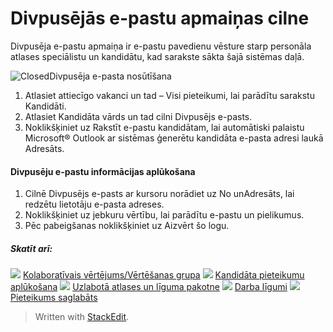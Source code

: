 # Divpusējās e-pastu apmaiņas cilne

Divpusēja e-pastu apmaiņa ir e-pastu pavedienu vēsture starp personāla atlases speciālistu un kandidātu, kad sarakste sākta šajā sistēmas daļā.

![Closed](../Skins/Default/Stylesheets/Images/transparent.gif)Divpusēja e-pasta nosūtīšana

1.  Atlasiet attiecīgo vakanci un tad –  Visi pieteikumi, lai parādītu sarakstu  Kandidāti.
2.  Atlasiet  Kandidāta vārds  un tad cilni  Divpusējs e-pasts.
3.  Noklikšķiniet uz  Rakstīt e-pastu kandidātam, lai automātiski palaistu Microsoft® Outlook ar sistēmas ģenerētu kandidāta e-pasta adresi laukā  Adresāts.

#### Divpusēju e-pastu informācijas aplūkošana

1.  Cilnē  Divpusējs e-pasts  ar kursoru norādiet uz  No  unAdresāts, lai redzētu lietotāju e-pasta adreses.
2.  Noklikšķiniet uz jebkuru vērtību, lai parādītu e-pastu un pielikumus.
3.  Pēc pabeigšanas noklikšķiniet uz  Aizvērt šo logu.

##### Skatīt arī:

![](../Resources/Images/icon-document-link.png)  [Kolaboratīvais vērtējums/Vērtēšanas grupa](collaborative_rating_panel_review.htm)
![](../Resources/Images/icon-document-link.png)  [Kandidāta pieteikumu aplūkošana](viewing_a_candidates_multiple_applications.htm)
![](../Resources/Images/icon-document-link.png)  [Uzlabotā atlases un līguma pakotne](advanced_selection_and_contracting_pack_news.htm)
![](../Resources/Images/icon-document-link.png)  [Darba līgumi](employment_contacts.htm)
![](../Resources/Images/icon-document-link.png)  [Pieteikums saglabāts](application_saved.htm)


> Written with [StackEdit](https://stackedit.io/).
<!--stackedit_data:
eyJoaXN0b3J5IjpbLTExMjcyMDkwODFdfQ==
-->